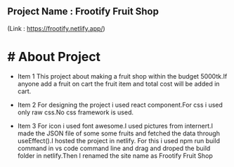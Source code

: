## Project Name : Frootify Fruit Shop

(Link : https://frootify.netlify.app/)

#  # About Project
- Item 1 This project about making a fruit shop within the budget 5000tk.If anyone add a fruit on cart the fruit item and total cost will be added in cart.


- Item 2 For designing the project i used react component.For css i used only raw css.No css framework is used.


- Item 3 For icon i used font awesome.I used pictures from internert.I made the JSON file of some some fruits and fetched the data through useEffect().I hosted the project in netlify.
For this i used npm run build command in vs code command line and drag and droped the build folder in netlify.Then I renamed the site name as Frootify Fruit Shop
